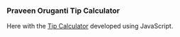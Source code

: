 ### Praveen Oruganti Tip Calculator

Here with the [Tip Calculator](https://praveenoruganti.github.io/praveenoruganti-js/0_Projects/praveenoruganti-tip-calculator) developed using JavaScript.